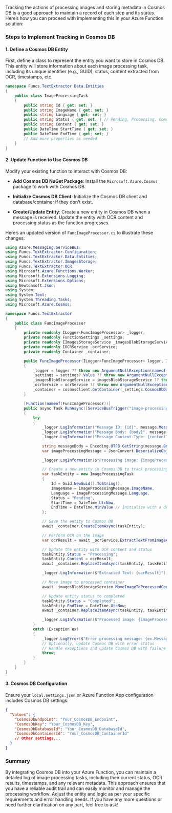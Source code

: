 Tracking the actions of processing images and storing metadata in Cosmos DB is a good approach to maintain a record of each step and its status. Here’s how you can proceed with implementing this in your Azure Function solution:

### Steps to Implement Tracking in Cosmos DB

#### 1. Define a Cosmos DB Entity

First, define a class to represent the entity you want to store in Cosmos DB. This entity will store information about each image processing task, including its unique identifier (e.g., GUID), status, content extracted from OCR, timestamps, etc.

```csharp
namespace Funcs.TextExtractor.Data.Entities
{
    public class ImageProcessingTask
    {
        public string Id { get; set; }
        public string ImageName { get; set; }
        public string Language { get; set; }
        public string Status { get; set; } // Pending, Processing, Completed, Failed
        public string Content { get; set; }
        public DateTime StartTime { get; set; }
        public DateTime EndTime { get; set; }
        // Add more properties as needed
    }
}
```

#### 2. Update Function to Use Cosmos DB

Modify your existing function to interact with Cosmos DB:

- **Add Cosmos DB NuGet Package**: Install the `Microsoft.Azure.Cosmos` package to work with Cosmos DB.

- **Initialize Cosmos DB Client**: Initialize the Cosmos DB client and database/container if they don't exist.

- **Create/Update Entity**: Create a new entity in Cosmos DB when a message is received. Update the entity with OCR content and processing status as the function progresses.

Here’s an updated version of `FuncImageProcessor.cs` to illustrate these changes:

```csharp
using Azure.Messaging.ServiceBus;
using Funcs.TextExtractor.Configuration;
using Funcs.TextExtractor.Data.Entities;
using Funcs.TextExtractor.ImagesStorage;
using Funcs.TextExtractor.OCR;
using Microsoft.Azure.Functions.Worker;
using Microsoft.Extensions.Logging;
using Microsoft.Extensions.Options;
using Newtonsoft.Json;
using System;
using System.Text;
using System.Threading.Tasks;
using Microsoft.Azure.Cosmos;

namespace Funcs.TextExtractor
{
    public class FuncImageProcessor
    {
        private readonly ILogger<FuncImageProcessor> _logger;
        private readonly FunctionSettings _settings;
        private readonly IImagesStorageService _imagesBlobStorageService;
        private readonly IOCRService _ocrService;
        private readonly Container _container;

        public FuncImageProcessor(ILogger<FuncImageProcessor> logger, IOptions<FunctionSettings> settings, IImagesStorageService imagesBlobStorageService, IOCRService ocrService, CosmosClient cosmosClient)
        {
            _logger = logger ?? throw new ArgumentNullException(nameof(logger));
            _settings = settings?.Value ?? throw new ArgumentNullException(nameof(settings));
            _imagesBlobStorageService = imagesBlobStorageService ?? throw new ArgumentNullException(nameof(imagesBlobStorageService));
            _ocrService = ocrService ?? throw new ArgumentNullException(nameof(ocrService));
            _container = cosmosClient.GetContainer(_settings.CosmosDbDatabaseId, _settings.CosmosDbContainerId);
        }

        [Function(nameof(FuncImageProcessor))]
        public async Task RunAsync([ServiceBusTrigger("image-processing-queue", Connection = "ServiceBusConnection")] ServiceBusReceivedMessage message)
        {
            try
            {
                _logger.LogInformation("Message ID: {id}", message.MessageId);
                _logger.LogInformation("Message Body: {body}", message.Body);
                _logger.LogInformation("Message Content-Type: {contentType}", message.ContentType);

                string messageBody = Encoding.UTF8.GetString(message.Body);
                var imageProcessingMessage = JsonConvert.DeserializeObject<ImageProcessingMessageDto>(messageBody);

                _logger.LogInformation($"Processing image: {imageProcessingMessage.ImageName} :: {imageProcessingMessage.Language} :: {imageProcessingMessage.StorageLocation}");

                // Create a new entity in Cosmos DB to track processing
                var taskEntity = new ImageProcessingTask
                {
                    Id = Guid.NewGuid().ToString(),
                    ImageName = imageProcessingMessage.ImageName,
                    Language = imageProcessingMessage.Language,
                    Status = "Pending",
                    StartTime = DateTime.UtcNow,
                    EndTime = DateTime.MinValue // Initialize with a default value
                };

                // Save the entity to Cosmos DB
                await _container.CreateItemAsync(taskEntity);

                // Perform OCR on the image
                var ocrResult = await _ocrService.ExtractTextFromImageAsync($"{imageProcessingMessage.StorageLocation}{imageProcessingMessage.ImageName}");

                // Update the entity with OCR content and status
                taskEntity.Status = "Processing";
                taskEntity.Content = ocrResult;
                await _container.ReplaceItemAsync(taskEntity, taskEntity.Id);

                _logger.LogInformation($"Extracted Text: {ocrResult}");

                // Move image to processed container
                await _imagesBlobStorageService.MoveImageToProcessedContainerAsync(imageProcessingMessage.ImageName);

                // Update entity status to completed
                taskEntity.Status = "Completed";
                taskEntity.EndTime = DateTime.UtcNow;
                await _container.ReplaceItemAsync(taskEntity, taskEntity.Id);

                _logger.LogInformation($"Processed image: {imageProcessingMessage.ImageName}. Status: Completed");
            }
            catch (Exception ex)
            {
                _logger.LogError($"Error processing message: {ex.Message}");
                // Optionally, update Cosmos DB with error status
                // Handle exceptions and update Cosmos DB with failure status
                throw;
            }
        }
    }
}
```

#### 3. Cosmos DB Configuration

Ensure your `local.settings.json` or Azure Function App configuration includes Cosmos DB settings:

```json
{
  "Values": {
    "CosmosDbEndpoint": "Your_CosmosDB_Endpoint",
    "CosmosDbKey": "Your_CosmosDB_Key",
    "CosmosDbDatabaseId": "Your_CosmosDB_DatabaseId",
    "CosmosDbContainerId": "Your_CosmosDB_ContainerId"
    // Other settings...
  }
}
```

### Summary

By integrating Cosmos DB into your Azure Function, you can maintain a detailed log of image processing tasks, including their current status, OCR results, timestamps, and any relevant metadata. This approach ensures that you have a reliable audit trail and can easily monitor and manage the processing workflow. Adjust the entity and logic as per your specific requirements and error handling needs. If you have any more questions or need further clarification on any part, feel free to ask!
